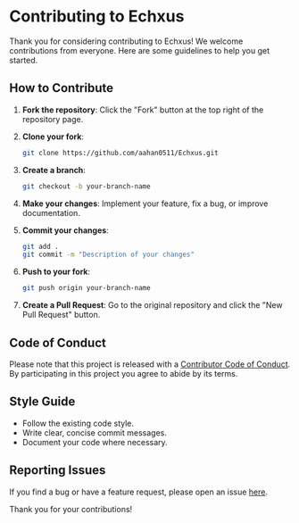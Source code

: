 # Contributing to Echxus

Thank you for considering contributing to Echxus! We welcome contributions from everyone. Here are some guidelines to help you get started.

## How to Contribute

1. **Fork the repository**: Click the "Fork" button at the top right of the repository page.

2. **Clone your fork**: 
    ```sh
    git clone https://github.com/aahan0511/Echxus.git
    ```

3. **Create a branch**: 
    ```sh
    git checkout -b your-branch-name
    ```

4. **Make your changes**: Implement your feature, fix a bug, or improve documentation.

5. **Commit your changes**: 
    ```sh
    git add .
    git commit -m "Description of your changes"
    ```

6. **Push to your fork**: 
    ```sh
    git push origin your-branch-name
    ```

7. **Create a Pull Request**: Go to the original repository and click the "New Pull Request" button.

## Code of Conduct

Please note that this project is released with a [Contributor Code of Conduct](CODE_OF_CONDUCT.md). By participating in this project you agree to abide by its terms.

## Style Guide

- Follow the existing code style.
- Write clear, concise commit messages.
- Document your code where necessary.

## Reporting Issues

If you find a bug or have a feature request, please open an issue [here](https://github.com/aahan0511/Echxus/issues).

Thank you for your contributions!